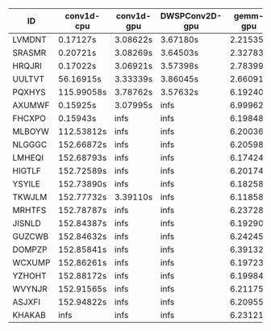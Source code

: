 |ID|conv1d-cpu|conv1d-gpu|DWSPConv2D-gpu|gemm-gpu|avg|
|-|-|-|-|-|-|
|LVMDNT|0.17127s|3.08622s|3.67180s|2.21535s|2.28616s|
|SRASMR|0.20721s|3.08269s|3.64503s|2.32783s|2.31569s|
|HRQJRI|0.17022s|3.06921s|3.57398s|2.78399s|2.39935s|
|UULTVT|56.16915s|3.33339s|3.86045s|2.66091s|16.50598s|
|PQXHYS|115.99058s|3.78762s|3.57632s|6.19240s|32.38673s|
|AXUMWF|0.15925s|3.07995s|infs|6.99962s|infs|
|FHCXPO|0.15943s|infs|infs|6.19848s|infs|
|MLBOYW|112.53812s|infs|infs|6.20036s|infs|
|NLGGGC|152.66872s|infs|infs|6.20598s|infs|
|LMHEQI|152.68793s|infs|infs|6.17424s|infs|
|HIGTLF|152.72589s|infs|infs|6.20174s|infs|
|YSYILE|152.73890s|infs|infs|6.18258s|infs|
|TKWJLM|152.77732s|3.39110s|infs|6.11858s|infs|
|MRHTFS|152.78787s|infs|infs|6.23728s|infs|
|JISNLD|152.84387s|infs|infs|6.19290s|infs|
|GUZCWB|152.84632s|infs|infs|6.24245s|infs|
|DOMPZP|152.85841s|infs|infs|6.39132s|infs|
|WCXUMP|152.86261s|infs|infs|6.19723s|infs|
|YZHOHT|152.88172s|infs|infs|6.19984s|infs|
|WVYNJR|152.91565s|infs|infs|6.21175s|infs|
|ASJXFI|152.94822s|infs|infs|6.20955s|infs|
|KHAKAB|infs|infs|infs|6.23121s|infs|
